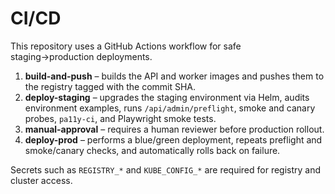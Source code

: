 # CI/CD

This repository uses a GitHub Actions workflow for safe staging→production deployments.

1. **build-and-push** – builds the API and worker images and pushes them to the registry tagged with the commit SHA.
2. **deploy-staging** – upgrades the staging environment via Helm, audits environment examples, runs `/api/admin/preflight`, smoke and canary probes, `pa11y-ci`, and Playwright smoke tests.
3. **manual-approval** – requires a human reviewer before production rollout.
4. **deploy-prod** – performs a blue/green deployment, repeats preflight and smoke/canary checks, and automatically rolls back on failure.

Secrets such as `REGISTRY_*` and `KUBE_CONFIG_*` are required for registry and cluster access.
